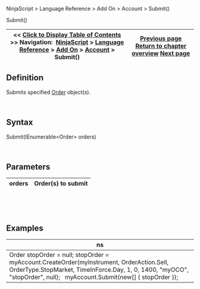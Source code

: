 ﻿


NinjaScript \> Language Reference \> Add On \> Account \> Submit()






















Submit()







| \<\< [Click to Display Table of Contents](submit.md) \>\> **Navigation:**     [NinjaScript](ninjascript.md) \> [Language Reference](language_reference_wip.md) \> [Add On](add_on.md) \> [Account](account_class.md) \> Submit() | [Previous page](strategies_account.md) [Return to chapter overview](account_class.md) [Next page](barsrequest.md) |
| --- | --- |











## Definition


Submits specified [Order](order.md) object(s).


 


## Syntax


Submit(IEnumerable\<Order\> orders)


 


## Parameters




| orders | Order(s) to submit |
| --- | --- |



 


 


## 


## Examples




| ns |
| --- |
| Order stopOrder \= null; stopOrder \= myAccount.CreateOrder(myInstrument, OrderAction.Sell, OrderType.StopMarket, TimeInForce.Day, 1, 0, 1400, "myOCO", "stopOrder", null);   myAccount.Submit(new\[] { stopOrder }); |









